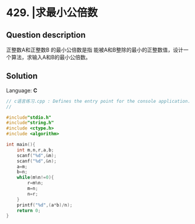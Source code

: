 # 429. |求最小公倍数

## Question description


正整数A和正整数B 的最小公倍数是指 能被A和B整除的最小的正整数值，设计一个算法，求输入A和B的最小公倍数。


## Solution

Language: **C**

```C
// c语言练习.cpp : Defines the entry point for the console application.
//

#include"stdio.h"
#include"string.h"
#include <ctype.h>
#include <algorithm>

int main(){
    int m,n,r,a,b;
    scanf("%d",&m);
    scanf("%d",&n);
    a=m;
    b=n;
    while(m%n!=0){
        r=m%n;
        m=n;
        n=r;
    }
    printf("%d",(a*b)/n);
    return 0;
}



```


